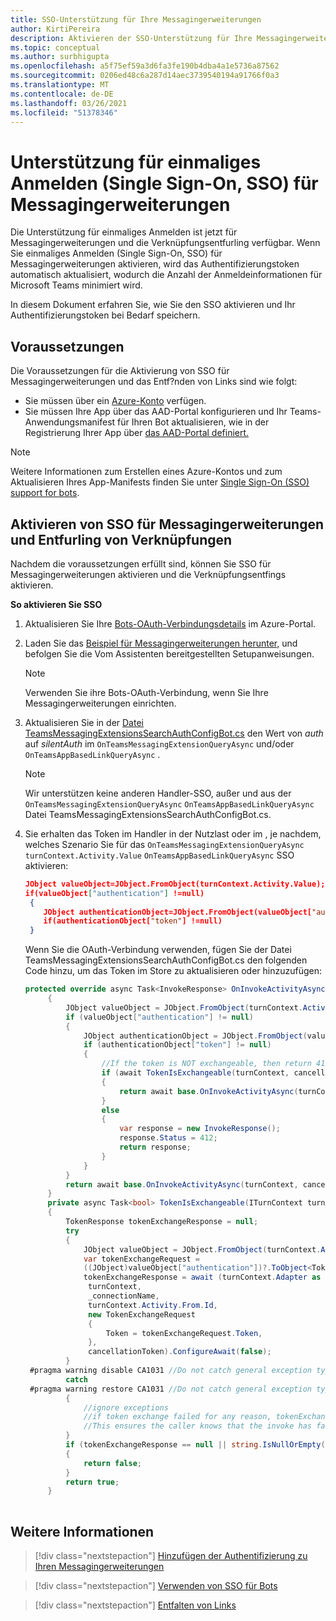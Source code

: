 ```yaml
---
title: SSO-Unterstützung für Ihre Messagingerweiterungen
author: KirtiPereira
description: Aktivieren der SSO-Unterstützung für Ihre Messagingerweiterungen
ms.topic: conceptual
ms.author: surbhigupta
ms.openlocfilehash: a5f75ef59a3d6fa3fe190b4dba4a1e5736a87562
ms.sourcegitcommit: 0206ed48c6a287d14aec3739540194a91766f0a3
ms.translationtype: MT
ms.contentlocale: de-DE
ms.lasthandoff: 03/26/2021
ms.locfileid: "51378346"
---
```

# <a name="single-sign-on-sso-support-for-messaging-extensions"></a>Unterstützung für einmaliges Anmelden (Single Sign-On, SSO) für Messagingerweiterungen
 
Die Unterstützung für einmaliges Anmelden ist jetzt für Messagingerweiterungen und die Verknüpfungsentfurling verfügbar. Wenn Sie einmaliges Anmelden (Single Sign-On, SSO) für Messagingerweiterungen aktivieren, wird das Authentifizierungstoken automatisch aktualisiert, wodurch die Anzahl der Anmeldeinformationen für Microsoft Teams minimiert wird.

In diesem Dokument erfahren Sie, wie Sie den SSO aktivieren und Ihr Authentifizierungstoken bei Bedarf speichern.

## <a name="prerequisites"></a>Voraussetzungen

Die Voraussetzungen für die Aktivierung von SSO für Messagingerweiterungen und das Entf?nden von Links sind wie folgt:
* Sie müssen über ein [Azure-Konto](https://azure.microsoft.com/en-us/free/) verfügen.
* Sie müssen Ihre App über das AAD-Portal konfigurieren und Ihr Teams-Anwendungsmanifest für Ihren Bot aktualisieren, wie in der Registrierung Ihrer App über [das AAD-Portal definiert.](../../bots/how-to/authentication/auth-aad-sso-bots.md#register-your-app-through-the-aad-portal)

> [!NOTE]
> Weitere Informationen zum Erstellen eines Azure-Kontos und zum Aktualisieren Ihres App-Manifests finden Sie unter [Single Sign-On (SSO) support for bots](../../bots/how-to/authentication/auth-aad-sso-bots.md).

## <a name="enable-sso-for-messaging-extensions-and-link-unfurling"></a>Aktivieren von SSO für Messagingerweiterungen und Entfurling von Verknüpfungen

Nachdem die voraussetzungen erfüllt sind, können Sie SSO für Messagingerweiterungen aktivieren und die Verknüpfungsentfings aktivieren.

**So aktivieren Sie SSO**
1. Aktualisieren Sie Ihre [Bots-OAuth-Verbindungsdetails](../../bots/how-to/authentication/auth-aad-sso-bots.md#update-the-azure-portal-with-the-oauth-connection) im Azure-Portal.
2. Laden Sie das [Beispiel für Messagingerweiterungen herunter,](https://github.com/microsoft/BotBuilder-Samples/tree/main/samples/csharp_dotnetcore/52.teams-messaging-extensions-search-auth-config) und befolgen Sie die Vom Assistenten bereitgestellten Setupanweisungen.
   > [!NOTE]
   > Verwenden Sie ihre Bots-OAuth-Verbindung, wenn Sie Ihre Messagingerweiterungen einrichten.
3. Aktualisieren Sie in der [Datei TeamsMessagingExtensionsSearchAuthConfigBot.cs](https://github.com/microsoft/BotBuilder-Samples/tree/main/samples/csharp_dotnetcore/52.teams-messaging-extensions-search-auth-config/Bots/TeamsMessagingExtensionsSearchAuthConfigBot.cs) den Wert von *auth* auf *silentAuth* im `OnTeamsMessagingExtensionQueryAsync` und/oder `OnTeamsAppBasedLinkQueryAsync` .  

    > [!NOTE]
    > Wir unterstützen keine anderen Handler-SSO, außer und aus der `OnTeamsMessagingExtensionQueryAsync` `OnTeamsAppBasedLinkQueryAsync` Datei TeamsMessagingExtensionsSearchAuthConfigBot.cs.
   
4. Sie erhalten das Token im Handler in der Nutzlast oder im , je nachdem, welches Szenario Sie für das `OnTeamsMessagingExtensionQueryAsync` `turnContext.Activity.Value` `OnTeamsAppBasedLinkQueryAsync` SSO aktivieren:

    ```json
    JObject valueObject=JObject.FromObject(turnContext.Activity.Value);
    if(valueObject["authentication"] !=null)
     {
        JObject authenticationObject=JObject.FromObject(valueObject["authentication"]);
        if(authenticationObject["token"] !=null)
     }
    
     ```
  
    Wenn Sie die OAuth-Verbindung verwenden, fügen Sie der Datei TeamsMessagingExtensionsSearchAuthConfigBot.cs den folgenden Code hinzu, um das Token im Store zu aktualisieren oder hinzuzufügen:
    
   ```C#
   protected override async Task<InvokeResponse> OnInvokeActivityAsync(ITurnContext<IInvokeActivity> turnContext, CancellationToken cancellationToken)
        {
            JObject valueObject = JObject.FromObject(turnContext.Activity.Value);
            if (valueObject["authentication"] != null)
            {
                JObject authenticationObject = JObject.FromObject(valueObject["authentication"]);
                if (authenticationObject["token"] != null)
                {
                    //If the token is NOT exchangeable, then return 412 to require user consent
                    if (await TokenIsExchangeable(turnContext, cancellationToken))
                    {
                        return await base.OnInvokeActivityAsync(turnContext, cancellationToken).ConfigureAwait(false);
                    }
                    else
                    {
                        var response = new InvokeResponse();
                        response.Status = 412;
                        return response;
                    }
                }
            }
            return await base.OnInvokeActivityAsync(turnContext, cancellationToken).ConfigureAwait(false);
        }
        private async Task<bool> TokenIsExchangeable(ITurnContext turnContext, CancellationToken cancellationToken)
        {
            TokenResponse tokenExchangeResponse = null;
            try
            {
                JObject valueObject = JObject.FromObject(turnContext.Activity.Value);
                var tokenExchangeRequest =
                ((JObject)valueObject["authentication"])?.ToObject<TokenExchangeInvokeRequest>();
                tokenExchangeResponse = await (turnContext.Adapter as IExtendedUserTokenProvider).ExchangeTokenAsync(
                 turnContext,
                 _connectionName,
                 turnContext.Activity.From.Id,
                 new TokenExchangeRequest
                 {
                     Token = tokenExchangeRequest.Token,
                 },
                 cancellationToken).ConfigureAwait(false);
            }
    #pragma warning disable CA1031 //Do not catch general exception types (ignoring, see comment below)
            catch
    #pragma warning restore CA1031 //Do not catch general exception types
            {
                //ignore exceptions
                //if token exchange failed for any reason, tokenExchangeResponse above remains null, and a failure invoke response is sent to the caller.
                //This ensures the caller knows that the invoke has failed.
            }
            if (tokenExchangeResponse == null || string.IsNullOrEmpty(tokenExchangeResponse.Token))
            {
                return false;
            }
            return true;
        }
    
    ```    

## <a name="see-also"></a>Weitere Informationen

> [!div class="nextstepaction"]
> [Hinzufügen der Authentifizierung zu Ihren Messagingerweiterungen](add-authentication.md)

> [!div class="nextstepaction"]
> [Verwenden von SSO für Bots](../../bots/how-to/authentication/auth-aad-sso-bots.md)

> [!div class="nextstepaction"]
> [Entfalten von Links](link-unfurling.md)

